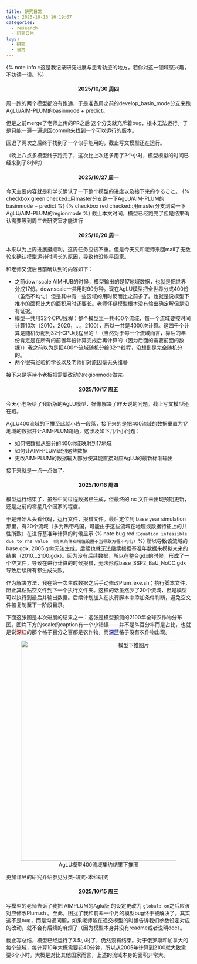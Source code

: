 ```yaml
---
title: 研究日常
date: 2025-10-16 16:19:07
categories:
  - research
  - 研究日常
tags:
  - 研究
  - 日常
---
```


{% note info ::这是我记录研究进展与思考轨迹的地方，若你对这一领域感兴趣，不妨读一读。%}

<!-- more -->
<h4 id="202510230" style="text-align:center; font-weight:bold;">2025/10/30 周四</h4>
周一跑的两个模型都没有跑通，于是准备用之前的develop_basin_mode分支来跑AgLU/AIM-PLUM的basinmode + predict。

但是之前merge了老师上传的PR之后 这个分支就充斥着bug，根本无法运行。于是只能一遍一遍退回commit来找到一个可以运行的版本。

回退了两次之后终于找到了一个似乎能用的，截止写文模型还在运行。

（晚上八点多模型终于跑完了，这次比上次还多用了2个小时，模型模拟的时间已经来到了8小时）

<h4 id="20251027" style="text-align:center; font-weight:bold;">2025/10/27 周一</h4>

今天主要内容就是和学长确认了一下整个模型的进度以及接下来的やること。
{% checkbox green checked::用master分支跑一下AgLU/AIM-PLUM的basinmode + predict %}
{% checkbox red checked::用master分支测试一下AgLU/AIM-PLUM的regionmode %}
截止本文时间，模型已经跑完了但是结果确认需要等到周三去研究室才能进行


<h4 id="20251020" style="text-align:center; font-weight:bold;">2025/10/20 周一</h4>

本来以为上周进展挺顺利，这周任务应该不重。但是今天又和老师来回mail了无数轮来确认模型运转时间长的原因，导致也没能早回家。

和老师交流后目前确认到的内容如下：

* 之前downscale AIMHUB的时候，模型输出的是17地域数据，也就是把世界分成17份。downscale一共用时90分钟。现在AgLU模型把全世界分成400份（虽然不均匀）但是其中有一些区域的用时反而比之前多了。也就是说模型下推小的面积比大的面积用时还要长。老师怀疑模型根本没有输出确定解但是没有证据。
* 模型一共用32个CPU线程；整个模型里一共400个流域，每一个流域要按时间计算10次（2010，2020，...，2100），所以一共是4000次计算。这四千个计算是随机分配到32个CPU线程里的！（当然对于每一个流域而言，靠后的年份肯定是在所有的前置年份计算完成后再计算的（因为后面的需要前面的数据））我之前以为是把400个流域随机分给32个线程，没想到是完全随机分的。
* 两个很有经验的学长以及老师们对原因毫无头绪😅

接下来是等待小老板把需要改动的regionmode做完。

<h4 id="20251017" style="text-align:center; font-weight:bold;">2025/10/17 周五</h4>

今天小老板给了我新版的AgLU模型，好像解决了昨天说的问题。截止写文模型还在跑。

AgLU400流域的下推至此就小告一段落，接下来的是把400流域的数据重置为17地域的数据并让AIM-PLUM跑通，这涉及如下几个小问题：
* 如何把数据从细分的400地域映射到17地域
* 如何让AIM-PLUM识别这些数据
* 更改AIM-PLUM的数据输入部分使其能直接对应AgLU的最新标准输出

接下来就是一点一点做了。

<h4 id="20251016" style="text-align:center; font-weight:bold;">2025/10/16 周四</h4>

模型运行结束了，虽然中间过程数据已生成，但最终的 nc 文件未出现预期更新，还是之前的零星几个国家的程度。

于是开始从头看代码，运行文件，报错文件。最后定位到 base year simulation那里，有20个流域（多为热带岛国，可能由于这些流域在地理或数据特征上的共性所致）在进行基准年计算的时候显示
 {% note bug red::`Equation infeasible due to rhs value （约束条件右端值设置不当导致方程不可行）`%}
  所以导致该流域的base.gdx, 2005.gdx无法生成。后续也就无法继续根据基准年数据来模拟未来的结果（2010...2100.gdx）。因为没有后续数据，所以在整合gdx的时候，形成了一个空文件，导致在进行计算的时候报错，无法形成base_SSP2_BaU_NoCC.gdx导致后续所有都生成失败。

作为解决方法，我在第一次生成数据之后手动修改Plum_exe.sh；执行脚本文件，阻止其粘贴空文件到下一个执行文件夹。这样的话虽然少了20个流域，但是模型可以执行到最后并输出数据。后续计划加入在执行脚本中添加条件判断，避免空文件被复制至下一阶段目录。

下面这张图是本次进展的结果之一：这张是模型预测的2100年全球农作物分布图。图片下方的scale的caption有一个小错误——并不是%百分率而是占比，也就是说<span style="color:darkred;">深红</span>的那个格子百分之百都是农作物，而<span style="color:darkblue;">深蓝</span>格子没有农作物出现。
<figure style="text-align:center">
  <img src="/images/251016r.png" width="600" alt="模型下推图片">
  <figcaption>AgLU模型400流域集约结果下推图</figcaption>
</figure>
更加详尽的研究介绍参见分类-研究-本科研究

<h4 id="20251015" style="text-align:center; font-weight:bold;">2025/10/15 周三</h4>

写模型的老师告诉了我把 AIMPLUM的Aglu版 的设定更改为 `global: on`之后应该对应修改Plum.sh 。至此，困扰了我和前辈一个月的模型bug终于被解决了。其实这不是bug，而是沟通问题，如果老师能在递交模型的时候告诉我们参数设定对应的改动，就不会有后续的麻烦了（因为模型本身并没有readme或者说明doc）。

截止写总结，模型已经运行了3.5小时了，仍然没有结束。对于俄罗斯和加拿大的每个流域，每计算10年大概需要花40分钟，所以从2005年计算到2100就大致需要6个小时。大概是对比其他国家而言，上述的流域本身的面积非常大。
